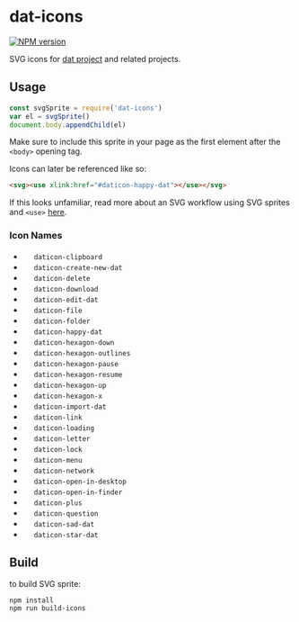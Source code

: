 # dat-icons

[![NPM version][npm-image]][npm-url]

SVG icons for [dat project](http://dat-data.com) and related projects.

## Usage

```js
const svgSprite = require('dat-icons')
var el = svgSprite()
document.body.appendChild(el)
```

Make sure to include this sprite in your page as the first element after the `<body>` opening tag.

Icons can later be referenced like so:

```html
<svg><use xlink:href="#daticon-happy-dat"></use></svg>
```

If this looks unfamiliar, read more about an SVG workflow using SVG sprites and `<use>` [here](https://www.sitepoint.com/a-working-svg-workflow-for-accessible-icons/).

### Icon Names

- <img width="16px" src="https://cdn.rawgit.com/kriesse/dat-icons/master/icons/clipboard.svg"> `daticon-clipboard`
- <img width="16px" src="https://cdn.rawgit.com/kriesse/dat-icons/master/icons/create-new-dat.svg"> `daticon-create-new-dat`
- <img width="16px" src="https://cdn.rawgit.com/kriesse/dat-icons/master/icons/delete.svg"> `daticon-delete`
- <img width="16px" src="https://cdn.rawgit.com/kriesse/dat-icons/master/icons/download.svg"> `daticon-download`
- <img width="16px" src="https://cdn.rawgit.com/kriesse/dat-icons/master/icons/edit-dat.svg"> `daticon-edit-dat`
- <img width="16px" src="https://cdn.rawgit.com/kriesse/dat-icons/master/icons/file.svg"> `daticon-file`
- <img width="16px" src="https://cdn.rawgit.com/kriesse/dat-icons/master/icons/folder.svg"> `daticon-folder`
- <img width="16px" src="https://cdn.rawgit.com/kriesse/dat-icons/master/icons/happy-dat.svg"> `daticon-happy-dat`
- <img width="16px" src="https://cdn.rawgit.com/kriesse/dat-icons/master/icons/hexagon-down.svg"> `daticon-hexagon-down`
- <img width="16px" src="https://cdn.rawgit.com/kriesse/dat-icons/master/icons/hexagon-outlines.svg"> `daticon-hexagon-outlines`
- <img width="16px" src="https://cdn.rawgit.com/kriesse/dat-icons/master/icons/hexagon-pause.svg"> `daticon-hexagon-pause`
- <img width="16px" src="https://cdn.rawgit.com/kriesse/dat-icons/master/icons/hexagon-resume.svg"> `daticon-hexagon-resume`
- <img width="16px" src="https://cdn.rawgit.com/kriesse/dat-icons/master/icons/hexagon-up.svg"> `daticon-hexagon-up`
- <img width="16px" src="https://cdn.rawgit.com/kriesse/dat-icons/master/icons/hexagon-x.svg"> `daticon-hexagon-x`
- <img width="16px" src="https://cdn.rawgit.com/kriesse/dat-icons/master/icons/import-dat.svg"> `daticon-import-dat`
- <img width="16px" src="https://cdn.rawgit.com/kriesse/dat-icons/master/icons/link.svg"> `daticon-link`
- <img width="16px" src="https://cdn.rawgit.com/kriesse/dat-icons/master/icons/loading.svg"> `daticon-loading`
- <img width="16px" src="https://cdn.rawgit.com/kriesse/dat-icons/master/icons/letter.svg"> `daticon-letter`
- <img width="16px" src="https://cdn.rawgit.com/kriesse/dat-icons/master/icons/lock.svg"> `daticon-lock`
- <img width="16px" src="https://cdn.rawgit.com/kriesse/dat-icons/master/icons/menu.svg"> `daticon-menu`
- <img width="16px" src="https://cdn.rawgit.com/kriesse/dat-icons/master/icons/network.svg"> `daticon-network`
- <img width="16px" src="https://cdn.rawgit.com/kriesse/dat-icons/master/icons/open-in-desktop.svg"> `daticon-open-in-desktop`
- <img width="16px" src="https://cdn.rawgit.com/kriesse/dat-icons/master/icons/open-in-finder.svg"> `daticon-open-in-finder`
- <img width="16px" src="https://cdn.rawgit.com/kriesse/dat-icons/master/icons/plus.svg"> `daticon-plus`
- <img width="16px" src="https://cdn.rawgit.com/kriesse/dat-icons/master/icons/question.svg"> `daticon-question`
- <img width="16px" src="https://cdn.rawgit.com/kriesse/dat-icons/master/icons/sad-dat.svg"> `daticon-sad-dat`
- <img width="16px" src="https://cdn.rawgit.com/kriesse/dat-icons/master/icons/star-dat.svg"> `daticon-star-dat`

## Build

to build SVG sprite:

```shell
npm install
npm run build-icons
```


[npm-image]: https://img.shields.io/npm/v/dat-icons.svg?style=flat-square
[npm-url]: https://npmjs.org/package/dat-icons

